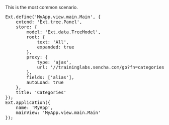 This is the most common scenario.

<pre class="runnable run">
Ext.define('MyApp.view.main.Main', {
    extend: 'Ext.tree.Panel',
    store: {
        model: 'Ext.data.TreeModel',
        root: {
            text: 'All',
            expanded: true
        },
        proxy: {
            type: 'ajax',
            url: '//traininglabs.sencha.com/go?fn=categories'
        },
        fields: ['alias'],
        autoLoad: true
    },
    title: 'Categories'
});
Ext.application({
    name: 'MyApp',
    mainView: 'MyApp.view.main.Main'
});</pre>